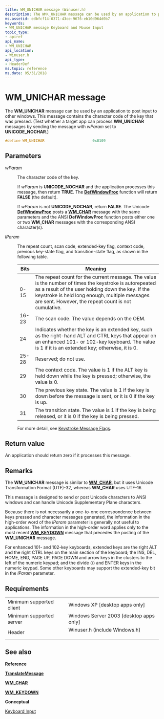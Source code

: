 ```yaml
---
title: WM_UNICHAR message (Winuser.h)
description: The WM\_UNICHAR message can be used by an application to post input to other windows.
ms.assetid: edbfcf14-0371-43ce-9676-eb10d964d0b7
keywords:
- WM_UNICHAR message Keyboard and Mouse Input
topic_type:
- apiref
api_name:
- WM_UNICHAR
api_location:
- Winuser.h
api_type:
- HeaderDef
ms.topic: reference
ms.date: 05/31/2018
---
```


# WM\_UNICHAR message

The **WM\_UNICHAR** message can be used by an application to post input to other windows. This message contains the character code of the key that was pressed. (Test whether a target app can process **WM\_UNICHAR** messages by sending the message with *wParam* set to **UNICODE\_NOCHAR**.)


```C++
#define WM_UNICHAR                      0x0109
```



## Parameters

<dl> <dt>

*wParam* 
</dt> <dd>

The character code of the key.

If *wParam* is **UNICODE\_NOCHAR** and the application processes this message, then return **TRUE**. The [**DefWindowProc**](/windows/desktop/api/winuser/nf-winuser-defwindowproca) function will return **FALSE** (the default).

If *wParam* is not **UNICODE\_NOCHAR**, return **FALSE**. The Unicode  [**DefWindowProc**](/windows/desktop/api/winuser/nf-winuser-defwindowproca) posts a [**WM\_CHAR**](wm-char.md) message with the same parameters and the ANSI **DefWindowProc** function posts either one or two **WM\_CHAR** messages with the corresponding ANSI character(s).

</dd> <dt>

*lParam* 
</dt> <dd>

The repeat count, scan code, extended-key flag, context code, previous key-state flag, and transition-state flag, as shown in the following table.



| Bits  | Meaning                                                                                                                                                                                                                                                               |
|-------|-----------------------------------------------------------------------------------------------------------------------------------------------------------------------------------------------------------------------------------------------------------------------|
| 0-15  | The repeat count for the current message. The value is the number of times the keystroke is autorepeated as a result of the user holding down the key. If the keystroke is held long enough, multiple messages are sent. However, the repeat count is not cumulative. |
| 16-23 | The scan code. The value depends on the OEM.                                                                                                                                                                                                                          |
| 24    | Indicates whether the key is an extended key, such as the right-hand ALT and CTRL keys that appear on an enhanced 101- or 102-key keyboard. The value is 1 if it is an extended key; otherwise, it is 0.                                                              |
| 25-28 | Reserved; do not use.                                                                                                                                                                                                                                                 |
| 29    | The context code. The value is 1 if the ALT key is held down while the key is pressed; otherwise, the value is 0.                                                                                                                                                     |
| 30    | The previous key state. The value is 1 if the key is down before the message is sent, or it is 0 if the key is up.                                                                                                                                                    |
| 31    | The transition state. The value is 1 if the key is being released, or it is 0 if the key is being pressed.                                                                                                                                                            |

For more detail, see [Keystroke Message Flags](about-keyboard-input.md#keystroke-message-flags).

</dd> </dl>

## Return value

An application should return zero if it processes this message.

## Remarks

The **WM\_UNICHAR** message is similar to [**WM\_CHAR**](wm-char.md), but it uses Unicode Transformation Format (UTF)-32, whereas **WM\_CHAR** uses UTF-16.

This message is designed to send or post Unicode characters to ANSI windows and can handle Unicode Supplementary Plane characters.

Because there is not necessarily a one-to-one correspondence between keys pressed and character messages generated, the information in the high-order word of the *lParam* parameter is generally not useful to applications. The information in the high-order word applies only to the most recent [**WM\_KEYDOWN**](wm-keydown.md) message that precedes the posting of the **WM\_UNICHAR** message.

For enhanced 101- and 102-key keyboards, extended keys are the right ALT and the right CTRL keys on the main section of the keyboard; the INS, DEL, HOME, END, PAGE UP, PAGE DOWN and arrow keys in the clusters to the left of the numeric keypad; and the divide (/) and ENTER keys in the numeric keypad. Some other keyboards may support the extended-key bit in the *lParam* parameter.

## Requirements



|                                     |                                                                                                          |
|-------------------------------------|----------------------------------------------------------------------------------------------------------|
| Minimum supported client<br/> | Windows XP \[desktop apps only\]<br/>                                                              |
| Minimum supported server<br/> | Windows Server 2003 \[desktop apps only\]<br/>                                                     |
| Header<br/>                   | <dl> <dt>Winuser.h (include Windows.h)</dt> </dl> |



## See also

<dl> <dt>

**Reference**
</dt> <dt>

[**TranslateMessage**](/windows/desktop/api/winuser/nf-winuser-translatemessage)
</dt> <dt>

[**WM\_CHAR**](wm-char.md)
</dt> <dt>

[**WM\_KEYDOWN**](wm-keydown.md)
</dt> <dt>

**Conceptual**
</dt> <dt>

[Keyboard Input](keyboard-input.md)
</dt> </dl>

 

